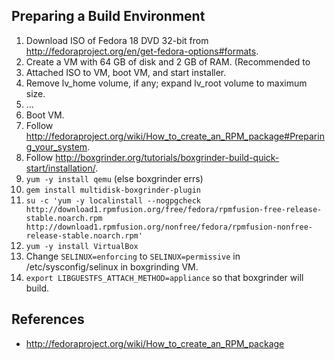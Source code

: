 ## Preparing a Build Environment

1. Download ISO of Fedora 18 DVD 32-bit from http://fedoraproject.org/en/get-fedora-options#formats.
1. Create a VM with 64 GB of disk and 2 GB of RAM. (Recommended to 
1. Attached ISO to VM, boot VM, and start installer.
1. Remove lv_home volume, if any; expand lv_root volume to maximum size.
1. ...
1. Boot VM.
1. Follow http://fedoraproject.org/wiki/How_to_create_an_RPM_package#Preparing_your_system.
1. Follow http://boxgrinder.org/tutorials/boxgrinder-build-quick-start/installation/.
1. `yum -y install qemu` (else boxgrinder errs)
1. `gem install multidisk-boxgrinder-plugin`
1. `su -c 'yum -y localinstall --nogpgcheck http://download1.rpmfusion.org/free/fedora/rpmfusion-free-release-stable.noarch.rpm http://download1.rpmfusion.org/nonfree/fedora/rpmfusion-nonfree-release-stable.noarch.rpm'`
1. `yum -y install VirtualBox`
1. Change `SELINUX=enforcing` to `SELINUX=permissive` in /etc/sysconfig/selinux in boxgrinding VM.
1. `export LIBGUESTFS_ATTACH_METHOD=appliance` so that boxgrinder will build.
 
## References

* http://fedoraproject.org/wiki/How_to_create_an_RPM_package
